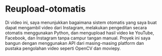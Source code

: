 # Reupload-otomatis
Di video ini, saya menunjukkan bagaimana sistem otomatis yang saya buat dapat mengambil video dari Instagram, melakukan pengeditan secara otomatis menggunakan Python, dan mengupload hasil video ke YouTube, Facebook, dan Instagram tanpa campur tangan manual. Proyek ini saya bangun dengan menggunakan API dari masing-masing platform dan pustaka pengolahan video seperti OpenCV dan moviepy.
